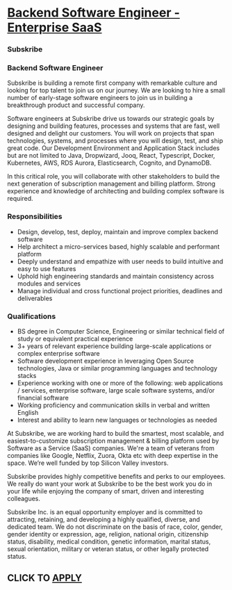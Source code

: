 # [Backend Software Engineer - Enterprise SaaS](https://www.remotewlb.com/apply/backend-software-engineer-enterprise-saas)  
### Subskribe  
####  

### Backend Software Engineer

Subskribe is building a remote first company with remarkable culture and looking for top talent to join us on our journey. We are looking to hire a small number of early-stage software engineers to join us in building a breakthrough product and successful company.

Software engineers at Subskribe drive us towards our strategic goals by designing and building features, processes and systems that are fast, well designed and delight our customers. You will work on projects that span technologies, systems, and processes where you will design, test, and ship great code. Our Development Environment and Application Stack includes but are not limited to Java, Dropwizard, Jooq, React, Typescript, Docker, Kubernetes, AWS, RDS Aurora, Elasticsearch, Cognito, and DynamoDB.

In this critical role, you will collaborate with other stakeholders to build the next generation of subscription management and billing platform. Strong experience and knowledge of architecting and building complex software is required.

### Responsibilities

  * Design, develop, test, deploy, maintain and improve complex backend software
  * Help architect a micro-services based, highly scalable and performant platform
  * Deeply understand and empathize with user needs to build intuitive and easy to use features
  * Uphold high engineering standards and maintain consistency across modules and services
  * Manage individual and cross functional project priorities, deadlines and deliverables

### Qualifications

  * BS degree in Computer Science, Engineering or similar technical field of study or equivalent practical experience
  * 3+ years of relevant experience building large-scale applications or complex enterprise software
  * Software development experience in leveraging Open Source technologies, Java or similar programming languages and technology stacks
  * Experience working with one or more of the following: web applications / services, enterprise software, large scale software systems, and/or financial software
  * Working proficiency and communication skills in verbal and written English
  * Interest and ability to learn new languages or technologies as needed

At Subskribe, we are working hard to build the smartest, most scalable, and easiest-to-customize subscription management & billing platform used by Software as a Service (SaaS) companies. We're a team of veterans from companies like Google, Netflix, Zuora, Okta etc with deep expertise in the space. We’re well funded by top Silicon Valley investors.

Subskribe provides highly competitive benefits and perks to our employees. We really do want your work at Subskribe to be the best work you do in your life while enjoying the company of smart, driven and interesting colleagues.

Subskribe Inc. is an equal opportunity employer and is committed to attracting, retaining, and developing a highly qualified, diverse, and dedicated team. We do not discriminate on the basis of race, color, gender, gender identity or expression, age, religion, national origin, citizenship status, disability, medical condition, genetic information, marital status, sexual orientation, military or veteran status, or other legally protected status.

  
## CLICK TO [APPLY](https://www.remotewlb.com/apply/backend-software-engineer-enterprise-saas)

